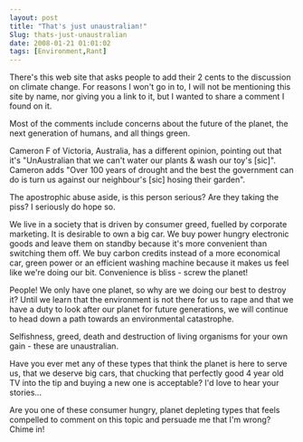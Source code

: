```yaml
---
layout: post
title: "That's just unaustralian!"
Slug: thats-just-unaustralian
date: 2008-01-21 01:01:02
tags: [Environment,Rant]
---
```

There's this web site that asks people to add their 2 cents to the discussion on climate change. For reasons I won't go in to, I will not be mentioning this site by name, nor giving you a link to it, but I wanted to share a comment I found on it.

Most of the comments include concerns about the future of the planet, the next generation of humans, and all things green.

Cameron F of Victoria, Australia, has a different opinion, pointing out that it's "UnAustralian that we can't water our plants & wash our toy's \[sic\]". Cameron adds "Over 100 years of drought and the best the government can do is turn us against our neighbour's \[sic\] hosing their garden".

The apostrophic abuse aside, is this person serious? Are they taking the piss? I seriously do hope so.

We live in a society that is driven by consumer greed, fuelled by corporate marketing. It is desirable to own a big car. We buy power hungry electronic goods and leave them on standby because it's more convenient than switching them off. We buy carbon credits instead of a more economical car, green power or an efficient washing machine because it makes us feel like we're doing our bit. Convenience is bliss - screw the planet!

People! We only have one planet, so why are we doing our best to destroy it? Until we learn that the environment is not there for us to rape and that we have a duty to look after our planet for future generations, we will continue to head down a path towards an environmental catastrophe.

Selfishness, greed, death and destruction of living organisms for your own gain - these are unaustralian.

Have you ever met any of these types that think the planet is here to serve us, that we deserve big cars, that chucking that perfectly good 4 year old TV into the tip and buying a new one is acceptable? I'd love to hear your stories...

Are you one of these consumer hungry, planet depleting types that feels compelled to comment on this topic and persuade me that I'm wrong? Chime in!
